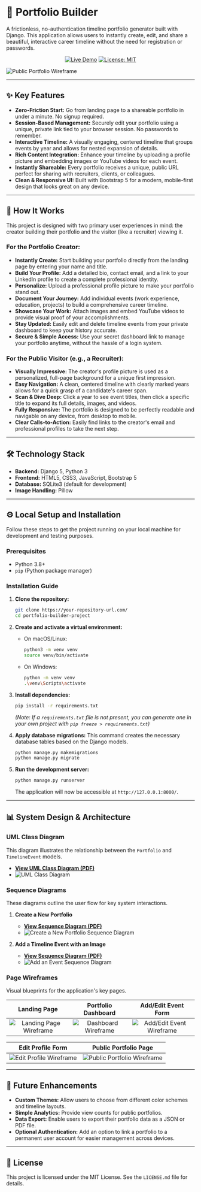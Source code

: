 # 🚀 Portfolio Builder

A frictionless, no-authentication timeline portfolio generator built with Django. This application allows users to instantly create, edit, and share a beautiful, interactive career timeline without the need for registration or passwords.

<div align="center">

[![Live Demo](https://img.shields.io/badge/Live_Demo-View_Project-brightgreen?style=for-the-badge&logo=rocket)](https://portfoliobuilder-production.up.railway.app/)
[![License: MIT](https://img.shields.io/badge/License-MIT-blue.svg?style=for-the-badge)](https://opensource.org/licenses/MIT)

</div>

![Public Portfolio Wireframe](/assets/images/wireframe-public-portfolio.png)

---

## ✨ Key Features

*   **Zero-Friction Start:** Go from landing page to a shareable portfolio in under a minute. No signup required.
*   **Session-Based Management:** Securely edit your portfolio using a unique, private link tied to your browser session. No passwords to remember.
*   **Interactive Timeline:** A visually engaging, centered timeline that groups events by year and allows for nested expansion of details.
*   **Rich Content Integration:** Enhance your timeline by uploading a profile picture and embedding images or YouTube videos for each event.
*   **Instantly Shareable:** Every portfolio receives a unique, public URL perfect for sharing with recruiters, clients, or colleagues.
*   **Clean & Responsive UI:** Built with Bootstrap 5 for a modern, mobile-first design that looks great on any device.

---

## 🎯 How It Works

This project is designed with two primary user experiences in mind: the creator building their portfolio and the visitor (like a recruiter) viewing it.

### For the Portfolio Creator:
*   **Instantly Create:** Start building your portfolio directly from the landing page by entering your name and title.
*   **Build Your Profile:** Add a detailed bio, contact email, and a link to your LinkedIn profile to create a complete professional identity.
*   **Personalize:** Upload a professional profile picture to make your portfolio stand out.
*   **Document Your Journey:** Add individual events (work experience, education, projects) to build a comprehensive career timeline.
*   **Showcase Your Work:** Attach images and embed YouTube videos to provide visual proof of your accomplishments.
*   **Stay Updated:** Easily edit and delete timeline events from your private dashboard to keep your history accurate.
*   **Secure & Simple Access:** Use your secret dashboard link to manage your portfolio anytime, without the hassle of a login system.

### For the Public Visitor (e.g., a Recruiter):
*   **Visually Impressive:** The creator's profile picture is used as a personalized, full-page background for a unique first impression.
*   **Easy Navigation:** A clean, centered timeline with clearly marked years allows for a quick grasp of a candidate's career span.
*   **Scan & Dive Deep:** Click a year to see event titles, then click a specific title to expand its full details, images, and videos.
*   **Fully Responsive:** The portfolio is designed to be perfectly readable and navigable on any device, from desktop to mobile.
*   **Clear Calls-to-Action:** Easily find links to the creator's email and professional profiles to take the next step.

---

## 🛠️ Technology Stack

*   **Backend:** Django 5, Python 3
*   **Frontend:** HTML5, CSS3, JavaScript, Bootstrap 5
*   **Database:** SQLite3 (default for development)
*   **Image Handling:** Pillow

---

## ⚙️ Local Setup and Installation

Follow these steps to get the project running on your local machine for development and testing purposes.

### Prerequisites
*   Python 3.8+
*   `pip` (Python package manager)

### Installation Guide

1.  **Clone the repository:**
    ```bash
    git clone https://your-repository-url.com/
    cd portfolio-builder-project
    ```

2.  **Create and activate a virtual environment:**
    *   On macOS/Linux:
        ```bash
        python3 -m venv venv
        source venv/bin/activate
        ```
    *   On Windows:
        ```bash
        python -m venv venv
        .\venv\Scripts\activate
        ```

3.  **Install dependencies:**
    ```bash
    pip install -r requirements.txt
    ```
    *(Note: If a `requirements.txt` file is not present, you can generate one in your own project with `pip freeze > requirements.txt`)*

4.  **Apply database migrations:**
    This command creates the necessary database tables based on the Django models.
    ```bash
    python manage.py makemigrations
    python manage.py migrate
    ```

5.  **Run the development server:**
    ```bash
    python manage.py runserver
    ```
    The application will now be accessible at `http://127.0.0.1:8000/`.

---

## 📊 System Design & Architecture

### UML Class Diagram
This diagram illustrates the relationship between the `Portfolio` and `TimelineEvent` models.

*   **[View UML Class Diagram (PDF)](/assets/pdfs/UML%20Digram.pdf)**
*   ![UML Class Diagram](/assets/images/UML%20Digram-1.jpg)

### Sequence Diagrams
These diagrams outline the user flow for key system interactions.

1.  **Create a New Portfolio**
    *   **[View Sequence Diagram (PDF)](/assets/pdfs/1.%20Sequence%20Diagram%20Create%20a%20New%20Portfolio.pdf)**
    *   ![Create a New Portfolio Sequence Diagram](/assets/images/1.%20Sequence%20Diagram%20Create%20a%20New%20Portfolio-1.jpg)

2.  **Add a Timeline Event with an Image**
    *   **[View Sequence Diagram (PDF)](/assets/pdfs/2.%20Sequence%20Diagram%20Add%20a%20Timeline%20Event%20with%20an%20Image.pdf)**
    *   ![Add an Event Sequence Diagram](/assets/images/2.%20Sequence%20Diagram%20Add%20a%20Timeline%20Event%20with%20an%20Image-1.jpg)

### Page Wireframes
Visual blueprints for the application's key pages.

| Landing Page | Portfolio Dashboard | Add/Edit Event Form |
| :---: | :---: | :---: |
| ![Landing Page Wireframe](/assets/images/wireframe-landing.png) | ![Dashboard Wireframe](/assets/images/wireframe-dashboard.png) | ![Add/Edit Event Wireframe](/assets/images/wireframe-event-form.png) |

| Edit Profile Form | Public Portfolio Page |
| :---: | :---: |
| ![Edit Profile Wireframe](/assets/images/wireframe-profile-form.png) | ![Public Portfolio Wireframe](/assets/images/wireframe-public-portfolio.png) |

---

## 🔮 Future Enhancements

*   **Custom Themes:** Allow users to choose from different color schemes and timeline layouts.
*   **Simple Analytics:** Provide view counts for public portfolios.
*   **Data Export:** Enable users to export their portfolio data as a JSON or PDF file.
*   **Optional Authentication:** Add an option to link a portfolio to a permanent user account for easier management across devices.

---

## 📄 License

This project is licensed under the MIT License. See the `LICENSE.md` file for details.